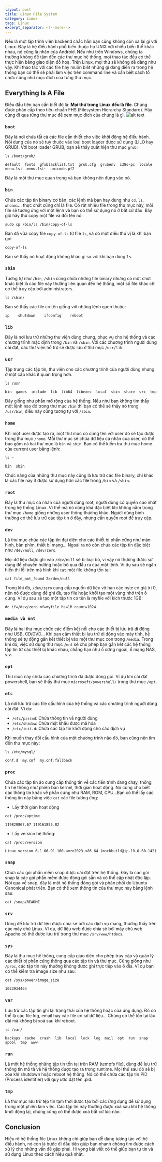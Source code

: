 ```yaml
---
layout: post
title: Linux File System
category: Linux
tags: Linux
excerpt_separator: <!--more-->
---
```

Nếu là một lập trình viên backend chắc hẳn bạn cũng không còn xa lại gì với Linux. Đây là hệ điều hành phổ biến thuộc họ UNIX với nhiều biến thể khác nhau, nó cũng là nhân của Android. Nếu như trên Windows, chúng ta thường không để tâm đến các thư mục hệ thống, mọi thao tác đều có thể thực hiện bằng giao diện đồ hoạ. Trên Linux, mọi thứ sẽ không dễ dàng như vậy. Khi thao tác với các file hay muốn biết những gì đang diễn ra trong hệ thống bạn có thể sẽ phải làm việc trên command line và cần biết cách tổ chức cũng như mục đích của từng thư mục.
<!--more-->

## Everything Is A File

Điều đầu tiên bạn cần biết đó là: **Mọi thứ trong Linux đều là file**. Chúng được phân cấp theo tiêu chuẩn FHS (Filesystem Hierarchy Standard). Hãy cùng đi qua từng thư mục để xem mục đích của chúng là gì.
![alt text](/media/linux-file-system/b327bf0031008c5329b7370c63d68870.png)

### `boot`

Đây là nơi chứa tất cả các file cần thiết cho việc khởi động hệ điều hành. Nội dung của nó sẽ tuỳ thuộc vào loại boot loader được sử dụng (LILO hay GRUB). Với boot loader GRUB, bạn sẽ thấy xuất hiện thư mục `grub`:

```
ls /boot/grub/
```

```
default  fonts  gfxblacklist.txt  grub.cfg  grubenv  i386-pc  locale  menu.lst  menu.lst~  unicode.pf2
```

Đây là một thư mục quan trọng và bạn không nên đụng vào nó.

### `bin`

Chứa các tập tin binary cơ bản, các lệnh mà bạn hay dùng như `cd`, `ls`, `whoami`... thực chất cũng chỉ là file. Có rất nhiều file trong thư mục này, mỗi file sẽ tương ứng với một lệnh và bạn có thể sử dụng nó ở bất cứ đâu. Bây giờ hãy thử copy một file và đổi tên nó:

```
sudo cp /bin/ls /bin/copy-of-ls
```

Bạn đã vừa copy file `copy-of-ls` từ file `ls`, và có một điều thú vị là khi bạn gọi:

```
copy-of-ls
```

Bạn sẽ thấy nó hoạt động không khác gì so với khi bạn dùng `ls`.


### `sbin`

Tương tự như `/bin`, `/sbin` cũng chứa những file binary nhưng có một chút khác biệt là các file này thường liên quan đến hệ thống, một số file khác chỉ có thể truy cập bởi administrators.

```
ls /sbin/
```

Bạn sẽ thấy các file có tên giống với những lệnh quen thuộc:

```
ip    shutdown    ifconfig    reboot
```

### `lib`

Đây là nơi lưu trữ những thư viện dùng chung, phục vụ cho hệ thống và các chương trình mặc định trong `/bin` và `/sbin`. Với các chương trình người dùng cài đặt, các thư viện hỗ trợ sẽ được lưu ở thư mục `/usr/lib`.

### `usr`

Tập trung các tập tin, thư viện cho các chương trình của người dùng nhưng ở một cấp khác ít quan trọng hơn.

```
ls /usr
```

```
bin  games  include  lib  lib64  libexec  local  sbin  share  src  tmp
```

Đây giống như phần mở rộng của hệ thống. Nếu như bạn không tìm thấy một lệnh nào đó trong thư mục `/bin` thì bạn có thể sẽ thấy nó trong `/usr/bin`, điều này cũng tương tự với `/sbin`.

### `home`

Khi một user được tạo ra, một thư mục có cùng tên với user đó sẽ tạo được trong thư mục `/home`. Mỗi thư mục sẽ chứa dữ liệu cá nhân của user, có thể bao gồm cả hai thư mục là `bin` và `sbin`. Bạn có thể kiểm tra thư mục home của current user bằng lệnh:

```
ls ~
```

```
bin  sbin
```

Chức năng của những thư mục này cũng là lưu trữ các file binary, chỉ khác là các file này ít được sử dụng hơn các file trong `/bin` và `/sbin`.

### `root`

Đây là thư mục cá nhân của người dùng root, người dùng có quyền cao nhất trong hệ thống Linux. Vì thế mà nó cũng khá đặc biệt khi không nằm trong thư mục `/home` giống những user thông thường khác. Người dùng bình thường có thể lưu trữ các tệp tin ở đây, nhưng cần quyền root để truy cập.

### `dev`

Là thư mục chứa các tập tin đại diện cho các thiết bị phần cứng như màn hình, bàn phím, thiết bị mạng...
Ngoài ra nó còn chứa các tệp tin đặc biệt như `/dev/null`, `/dev/zero`.

Mọi dữ liệu được ghi vào `/dev/null` sẽ bị loại bỏ, vì vậy nó thường được sử dụng để chuyển hướng hoặc bỏ qua đầu ra của một lệnh. Ví dụ sau sẽ ngăn hiển thị lỗi trên mà hình khi `cat` một file không tồn tại:

```
cat file_not_found 2>/dev/null
```

Trong khi đó, `/dev/zero` cung cấp nguồn dữ liệu vô hạn các byte có giá trị 0, nên nó được dùng để ghi đè, tạo file hoặc khởi tạo một vùng nhớ trên ổ cứng. Ví dụ sau sẽ tạo một tập tin có tên là myfile với kích thước 1GB:

```
dd if=/dev/zero of=myfile bs=1M count=1024
```

### `media và mnt`

Đây là hai thư mục chức các điểm kết nối cho các thiết bị lưu trữ di động như USB, CD/DVD...
Khi bạn cắm thiết bị lưu trữ di động vào máy tính, hệ thống sẽ tự động gắn kết thiết bị vào một thư mục con trong `/media`. Trong khi đó, việc sử dụng thư mục `/mnt` sẽ cho phép bạn gắn kết các hệ thống tập tin từ các thiết bị khác nhau, chẳng hạn như ổ cứng ngoài, ổ mạng NAS, v.v.

### `opt`

Thư mục này chứa các chương trình đã được đóng gói. Ví dụ khi cài đặt powershell, bạn sẽ thấy thư mục `microsoft/powershell/` trong thư mục `/opt`.

### `etc`

Là nơi lưu trữ các file cấu hình của hệ thống và các chương trình người dùng cài đặt. Ví dụ:

* `/etc/passwd`: Chứa thông tin về người dùng
* `/etc/shadow`: Chứa mật khẩu được mã hóa
* `/etc/init.d`: Chứa các tập tin khởi động cho các dịch vụ

Khi muốn thay đổi cấu hình của một chương trình nào đó, bạn cũng nên tìm đến thư mục này:

```
ls /etc/mysql/
```

```
conf.d  my.cnf  my.cnf.fallback
```

### `proc`

Chứa các tập tin ảo cung cấp thông tin về các tiến trình đang chạy, thông tin hệ thống như phiên bản kernel, thời gian hoạt động. Nó cũng cho biết các thông tin khác về phần cứng như RAM, ROM, CPU...Bạn có thể lấy các thông tin này bằng việc `cat` các file tương ứng:

* Lấy thời gian hoạt động

```
cat /proc/uptime
```
```
119820867.67 119161855.02
```

* Lấy version hệ thống:

```
cat /proc/version
```
```
Linux version 6.1.66-91.160.amzn2023.x86_64 (mockbuild@ip-10-0-60-142)
```

### `snap`

Chứa các gói phần mềm snap được cài đặt trên hệ thống. Đây là các gói snap là các gói phần mềm được đóng gói sẵn và có thể cập nhật độc lập. Nói qua về snap, đây là một hệ thống đóng gói và phân phối do Ubuntu Canonical phát triển. Bạn có thể xem thông tin của thư mục này bằng lệnh sau:

```
cat /snap/README
```

### `srv`

Dùng để lưu trữ dữ liệu được chia sẻ bởi các dịch vụ mạng, thường thấy trên các máy chủ Linux.
Ví dụ, dữ liệu web được chia sẻ bởi máy chủ web Apache có thể được lưu trữ trong thư mục `/srv/www/htdocs`.

### `sys`

Đây là thư mục hệ thống, cung cấp giao diện cho phép truy cập và quản lý các thiết bị phần cứng thông qua các tập tin và thư mục. Cũng giống như `/proc`, các tập tin này thường không được ghi trực tiếp vào ổ đĩa. Ví dụ bạn có thể kiểm tra image size như sau:

```
cat /sys/power/image_size
```

```
1023934464
```

### `var`

Lưu trữ các tập tin ghi lại trạng thái của hệ thống hoặc của ứng dụng. Đó có thể là các file log, email hay các file cơ sở dữ liệu... Chúng có thể tồn tại lâu dài mà không bị xoá sau khi reboot.

```
ls /var/
```
```
backups  cache  crash  lib  local  lock  log  mail  opt  run  snap  spool  tmp  www
```

### `run`

Là một hệ thống những tập tin tồn tại trên RAM (tempfs file), dùng để lưu trữ thông tin mô tả về hệ thống được tạo ra trong runtime. Mọi thứ sau đó sẽ bị xóa khi shutdown hoặc reboot hệ thống. Nó có thể chứa các tập tin PID (Process identifier) với quy ước đặt tên <program-name>.pid.

### `tmp`

Là thư mục lưu trữ tệp tin tạm thời được tạo bởi các ứng dụng để sử dụng trong một phiên làm việc. Các tập tin này thường được xoá sau khi hệ thống khởi động lại, chúng cũng có thể được xoá bất cứ lúc nào.

## Conclusion

Hiểu rõ hệ thống file Linux không chỉ giúp bạn dễ dàng tương tác với hệ điều hành, nó còn là bước đi đầu tiên giúp bạn nhanh chóng tìm được cách xử lý cho những vấn đề gặp phải. Hi vọng bài viết có thể giúp bạn tự tin và sử dụng Linux theo cách hiệu quả nhất.
